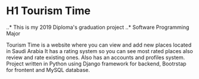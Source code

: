 # H1 Tourism Time

..* This is my 2019 Diploma's graduation project
..* Software Programming Major

Tourism Time is a website where you can view and add new places located in Saudi Arabia It has a rating system so you can see most rated places also review and rate existing ones. Also has an accounts and profiles system.
Project written in Python using Django framework for backend, Bootrstap for frontent and MySQL database.
